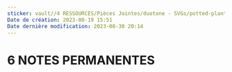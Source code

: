 ```yaml
---
sticker: vault//4 RESSOURCES/Pièces Jointes/duotone - SVGs/potted-plant-duotone.svg
Date de création: 2023-08-19 15:51
Date dernière modification: 2023-08-30 20:14
---
```

# 6 NOTES PERMANENTES